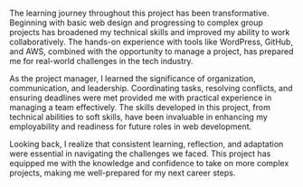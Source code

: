 The learning journey throughout this project has been transformative. Beginning with basic web design and progressing to complex group projects has broadened my technical skills and improved my ability to work collaboratively. The hands-on experience with tools like WordPress, GitHub, and AWS, combined with the opportunity to manage a project, has prepared me for real-world challenges in the tech industry.

As the project manager, I learned the significance of organization, communication, and leadership. Coordinating tasks, resolving conflicts, and ensuring deadlines were met provided me with practical experience in managing a team effectively. The skills developed in this project, from technical abilities to soft skills, have been invaluable in enhancing my employability and readiness for future roles in web development.

Looking back, I realize that consistent learning, reflection, and adaptation were essential in navigating the challenges we faced. This project has equipped me with the knowledge and confidence to take on more complex projects, making me well-prepared for my next career steps.